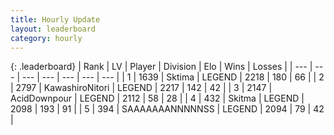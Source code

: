 ```yaml
---
title: Hourly Update
layout: leaderboard
category: hourly
---
```


{: .leaderboard}
| Rank | LV | Player | Division | Elo | Wins | Losses |
| --- | --- | --- | --- | --- | --- | --- |
| <span data-change="0">1</span> | 1639 | <span title="ID: 353063">Sktima</span> | LEGEND | <span data-change="0">2218</span> | <span data-change="0">180</span> | <span data-change="0">66</span> |
| <span data-change="0">2</span> | 2797 | <span title="ID: 164871">KawashiroNitori</span> | LEGEND | <span data-change="0">2217</span> | <span data-change="0">142</span> | <span data-change="0">42</span> |
| <span data-change="0">3</span> | 2147 | <span title="ID: 304661">AcidDownpour</span> | LEGEND | <span data-change="0">2112</span> | <span data-change="0">58</span> | <span data-change="0">28</span> |
| <span data-change="7">4</span> | 432 | <span title="ID: 402846">Skitma</span> | LEGEND | <span data-change="31">2098</span> | <span data-change="6">193</span> | <span data-change="0">91</span> |
| <span data-change="-1">5</span> | 394 | <span title="ID: 174294">SAAAAAAANNNNNSS</span> | LEGEND | <span data-change="0">2094</span> | <span data-change="0">79</span> | <span data-change="0">42</span> |